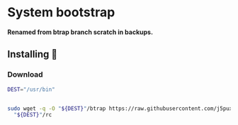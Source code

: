 # System bootstrap

**Renamed from btrap branch scratch in backups.**


## Installing 🚀

### Download
```bash
DEST="/usr/bin"


sudo wget -q -O "${DEST}"/btrap https://raw.githubusercontent.com/j5pux/btrap/main/btrap && sudo chmod +x \
  "${DEST}"/rc
```
